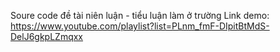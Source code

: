 Soure code đề tài niên luận - tiểu luận làm ở trường
Link demo: https://www.youtube.com/playlist?list=PLnm_fmF-DIpitBtMdS-DelJ6gkpLZmqxx
